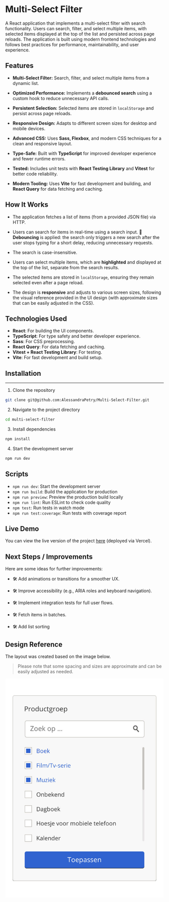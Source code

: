 # Multi-Select Filter

A React application that implements a multi-select filter with search functionality. Users can search, filter, and select multiple items, with selected items displayed at the top of the list and persisted across page reloads. The application is built using modern frontend technologies and follows best practices for performance, maintainability, and user experience.

## Features

- **Multi-Select Filter:** Search, filter, and select multiple items from a dynamic list.

- **Optimized Performance:** Implements a **debounced search** using a custom hook to reduce unnecessary API calls.

- **Persistent Selection:** Selected items are stored in `localStorage` and persist across page reloads.

- **Responsive Design:** Adapts to different screen sizes for desktop and mobile devices.

- **Advanced CSS:** Uses **Sass, Flexbox**, and modern CSS techniques for a clean and responsive layout.

- **Type-Safe:** Built with **TypeScript** for improved developer experience and fewer runtime errors.

- **Tested:** Includes unit tests with **React Testing Library** and **Vitest** for better code reliability.

- **Modern Tooling:** Uses **Vite** for fast development and building, and **React Query** for data fetching and caching.

## How It Works

- The application fetches a list of items (from a provided JSON file) via HTTP.

- Users can search for items in real-time using a search input.
  🔸 **Debouncing** is applied: the search only triggers a new search after the user stops typing for a short delay, reducing unnecessary requests.

- The search is case-insensitive.

- Users can select multiple items, which are **highlighted** and displayed at the top of the list, separate from the search results.

- The selected items are stored in `localStorage`, ensuring they remain selected even after a page reload.

- The design is **responsive** and adjusts to various screen sizes, following the visual reference provided in the UI design (with approximate sizes that can be easily adjusted in the CSS).

## Technologies Used

- **React**: For building the UI components.
- **TypeScript**: For type safety and better developer experience.
- **Sass**: For CSS preprocessing.
- **React Query**: For data fetching and caching.
- **Vitest + React Testing Library**: For testing.
- **Vite**: For fast development and build setup.

## Installation

---

1. Clone the repository

```bash
git clone git@github.com:AlessandraPetry/Multi-Select-Filter.git
```

2. Navigate to the project directory

```bash
cd multi-select-filter
```

3. Install dependencies

```bash
npm install
```

4. Start the development server

```bash
npm run dev
```

## Scripts

- `npm run dev`: Start the development server
- `npm run build`: Build the application for production
- `npm run preview`: Preview the production build locally
- `npm run lint`: Run ESLint to check code quality
- `npm test`: Run tests in watch mode
- `npm run test:coverage`: Run tests with coverage report

## Live Demo

You can view the live version of the project [here](https://multi-select-filter-two.vercel.app/) (deployed via Vercel).

## Next Steps / Improvements

Here are some ideas for further improvements:

- 🛠️ Add animations or transitions for a smoother UX.

- 🛠️ Improve accessibility (e.g., ARIA roles and keyboard navigation).

- 🛠️ Implement integration tests for full user flows.

- 🛠️ Fetch items in batches.

- 🛠️ Add list sorting

## Design Reference

The layout was created based on the image below.

> Please note that some spacing and sizes are approximate and can be easily adjusted as needed.

![Layout of the implementation](/public/images/multi-select-filter.jpg)
